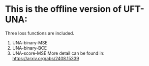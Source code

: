 # This is the offline version of UFT-UNA:
Three loss functions are included.
1. UNA-binary-MSE
2. UNA-binary-BCE
3. UNA-score-MSE
More detail can be found in: https://arxiv.org/abs/2408.15339
